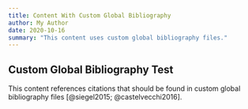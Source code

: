 ```yaml
---
title: Content With Custom Global Bibliography
author: My Author
date: 2020-10-16
summary: "This content uses custom global bibliography files."
---
```

## Custom Global Bibliography Test

This content references citations that should be found in custom global bibliography files [@siegel2015; @castelvecchi2016]. 